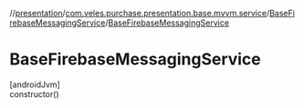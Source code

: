 //[presentation](../../../index.md)/[com.veles.purchase.presentation.base.mvvm.service](../index.md)/[BaseFirebaseMessagingService](index.md)/[BaseFirebaseMessagingService](-base-firebase-messaging-service.md)

# BaseFirebaseMessagingService

[androidJvm]\
constructor()
